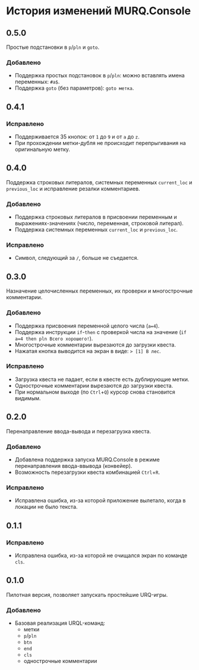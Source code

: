 # История изменений MURQ.Console

## 0.5.0
Простые подстановки в `p`/`pln` и `goto`.
### Добавлено
- Поддержка простых подстановок в `p`/`pln`: можно вставлять имена переменных: `#a$`.
- Поддержка `goto` (без параметров): `goto метка`.

## 0.4.1
### Исправлено
- Поддерживается 35 кнопок: от `1` до `9` и от `a` до `z`.
- При прохождении метки-дубля не происходит перепрыгивания на оригинальную метку.

## 0.4.0
Поддержка строковых литералов, системных переменных `current_loc` и `previous_loc` и исправление резалки комментариев.
### Добавлено
- Поддержка строковых литералов в присвоении переменным и выражениях-значениях (число, переменная, строковой литерал).
- Поддержка системных переменных `current_loc` и `previous_loc`.
### Исправлено
- Символ, следующий за `/`, больше не съедается.

## 0.3.0
Назначение целочисленных переменных, их проверки и многострочные комментарии.
### Добавлено
- Поддержка присвоения переменной целого числа (`a=4`).
- Поддержка инструкции `if`-`then` с проверкой числа на значение (`if a=4 then pln Всего хорошего!`).
- Многострочные комментарии вырезаются до загрузки квеста.
- Нажатая кнопка выводится на экран в виде: `> [1] В лес`.
### Исправлено
- Загрузка квеста не падает, если в квесте есть дублирующие метки.
- Однострочные комментарии вырезаются до загрузки квеста.
- При нормальном выходе (по `Ctrl`+`Q`) курсор снова становится видимым.

## 0.2.0
Перенаправление ввода-вывода и перезагрузка квеста.
### Добавлено
- Добавлена поддержка запуска MURQ.Console в режиме перенаправления ввода-ввывода (конвейер).
- Возможность перезагрузки квеста комбинацией `Ctrl`+`R`.
### Исправлено
- Исправлена ошибка, из-за которой приложение вылетало, когда в локации не было текста.

## 0.1.1
### Исправлено
- Исправлена ошибка, из-за которой не очищался экран по команде `cls`.

## 0.1.0
Пилотная версия, позволяет запускать простейшие URQ-игры.
### Добавлено
- Базовая реализация URQL-команд:
	- метки
	- `p`/`pln`
	- `btn`
	- `end`
	- `cls`
	- однострочные комментарии